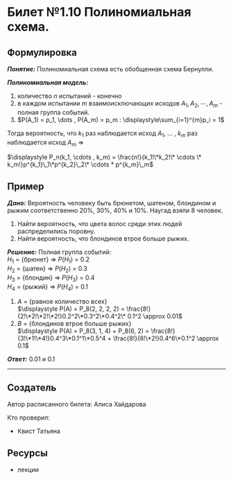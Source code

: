 # Билет №1.10 Полиномиальная схема.

## Формулировка

***Понятие:*** Полиномиальная схема есть обобщенная схема Бернулли.

***Полиномиальная модель:***

1. количество $n$ испытаний - конечно
2. в каждом испытании $m$ взаимоисключающих исходов $A_1, A_2, \cdots , A_m$ - полная группа событий.
3. $P(A_1) = p_1, \dots , P(A_m) = p_m : \displaystyle\sum_{i=1}^{m}p_i = 1$

Тогда вероятность, что $k_1$ раз наблюдается исход $A_1$, 
$\dots$ , $k_m$ раз наблюдается исход $A_m$ =>

$\displaystyle P_n(k_1, \cdots , k_m) = \frac{n!}{k_1!\*k_2!\* \cdots \* k_m!}p^{k_1}\_1\*p^{k_2}\_2\* \cdots * p^{k_m}\_m$

## Пример

***Дано:*** Вероятность человеку быть брюнетом, шатеном, блондином и рыжим соответственно 20%, 30%, 40% и 10%. Наугад взяли 8 человек.

1. Найти вероятность, что цвета волос среди этих людей распределились поровну.
2. Найти вероятность, что блондинов втрое больше рыжих.

***Решение:*** Полная группа событий:  
$H_1$ = {брюнет} => $P(H_1)$ = 0.2  
$H_2$ = {шатен} => $P(H_2)$ = 0.3  
$H_3$ = {блондин} => $P(H_3)$ = 0.4  
$H_4$ = {рыжий} => $P(H_4)$ = 0.1

1. $A$ = {равное количество всех}  
    $\displaystyle P(A) = P_8(2, 2, 2, 2) = \frac{8!}{2!\*2!\*2!\*2!}0.2^2\*0.3^2\*0.4^2\* 0.1^2 \approx 0.01$
2. $B$ = {блондинов втрое больше рыжих}  
    $\displaystyle P(A) = P_8(3, 1, 4) + P_8(6, 2) = \frac{8!}{3!\*1!\*4!}0.4^3\*0.1^1\*0.5^4 + \frac{8!}{6!\*2!}0.4^6\*0.1^2 \approx 0.1$

***Ответ:*** 0.01 и 0.1

---
## Создатель

Автор расписанного билета: Алиса Хайдарова

Кто проверил:
- Квист Татьяна

## Ресурсы
- лекции

